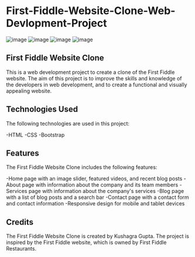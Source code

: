 # First-Fiddle-Website-Clone-Web-Devlopment-Project

![image](https://user-images.githubusercontent.com/96885711/232097721-0d003fcb-83b6-44e2-b711-a31b8a63cd10.png)
![image](https://user-images.githubusercontent.com/96885711/232098064-e1678e33-4850-460f-901f-18945b452c08.png)
![image](https://user-images.githubusercontent.com/96885711/232098206-36dd89a4-7e2e-4ba9-8622-9ba9daa705f2.png)
![image](https://user-images.githubusercontent.com/96885711/232098417-f2513f1a-de55-4af8-9222-dd04c07dfe1b.png)


## First Fiddle Website Clone
This is a web development project to create a clone of the First Fiddle website. The aim of this project is to improve the skills and knowledge of the developers in web development, and to create a functional and visually appealing website.

## Technologies Used
The following technologies are used in this project:

-HTML
-CSS
-Bootstrap

## Features
The First Fiddle Website Clone includes the following features:

-Home page with an image slider, featured videos, and recent blog posts
-About page with information about the company and its team members
-Services page with information about the company's services
-Blog page with a list of blog posts and a search bar
-Contact page with a contact form and contact information
-Responsive design for mobile and tablet devices


## Credits
The First Fiddle Website Clone is created by Kushagra Gupta. The project is inspired by the First Fiddle website, which is owned by First Fiddle Restaurants.
